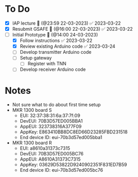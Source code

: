 # To Do 
- [x] IAP lecture 📅 (@23:59 22-03-2023) ✅ 2023-03-22
- [x] Resubmit GSAFE 📅 (@16:00 22-03-2023) ✅ 2023-03-22
- [ ] Initial Prototype 📅 (@14:00 24-03-2023)
	- [x] Follow instructions ✅ 2023-03-22
	- [x] Review existing Arduino code ✅ 2023-03-24
	- [ ] Develop transmitter Arduino code 
	- [ ] Setup gateway 
		- [ ] Register with TNN
	- [ ] Develop receiver Arduino code

# Notes
- Not sure what to do about first time setup
- MKR 1300 board S
	- EUI: 32:37:38:31:6a:37:7f:09
	- DevEUI: 70B3D57ED005BBA1
	- AppEUI: 323738316A377F09
	- AppKey: E863410BB8DC8ED66D23285FBD231518
	- End device ID: eui-70b3d57ed005bba1
- MKR 1300 board R
	- EUI: a8610a31373c7315
	- DevEUI: 70B3D57ED005BC76
	- AppEUI: A8610A31373C7315
	- AppKey: 03629D53822D9240902351F831ED7B59
	- End device ID: eui-70b3d57ed005bc76



